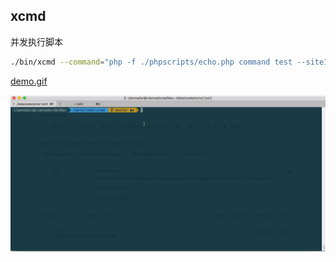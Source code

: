 ## xcmd

并发执行脚本

```sh
./bin/xcmd --command="php -f ./phpscripts/echo.php command test --siteID={{.}}" --parameters="1,2,3,4"

```

[demo.gif](./resources/demo.gif)

![xcmd-demo](./resources/demo.gif)
